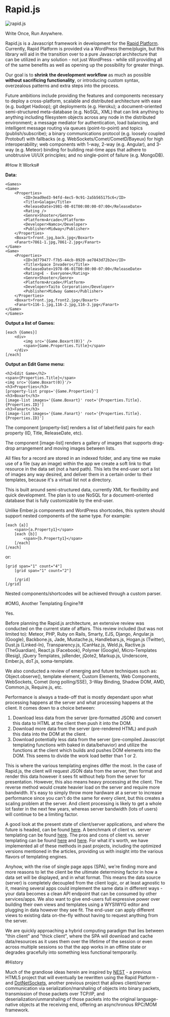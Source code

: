 Rapid.js
========

![rapid.js](http://glassocean.net/media/rapidjs.jpg)

Write Once, Run Anywhere.

Rapid.js is a Javascript framework in development for the [Rapid Platform](https://github.com/perrybutler/rapid-platform). Currently, Rapid Platform is provided via a WordPress theme/plugin, but this library will aid in the transition over to a pure Javascript architecture that can be utilized in any solution - not just WordPress - while still providing all of the same benefits as well as opening up the possibility for greater things.

Our goal is to **shrink the development workflow** as much as possible **without sacrificing functionality**, or introducing custom syntax, overzealous patterns and extra steps into the process.

Future ambitions include providing the features and components necessary to deploy a cross-platform, scalable and distributed architecture with ease (e.g. budget Hadoop); git deployments (e.g. Heroku); a document-oriented semi-structured meta-database (e.g. NoSQL, XML) that can link anything to anything including filesystem objects across any node in the distributed environment; a message mediator for authentication, load balancing, and intelligent message routing via queues (point-to-point) and topics (publish/subscribe); a binary communications protocol (e.g. loosely coupled Protobuf) with fallbacks (e.g. WebSockets/Comet/CometD/Bayeux) for high interoperability; web components with 1-way, 2-way (e.g. Angular), and 3-way (e.g. Meteor) binding for building real-time apps that adhere to unobtrusive UI/UX principles; and no single-point of failure (e.g. MongoDB).

#How It Works#

**Data:**

    <Games>
    <Game>
	    <Properties>
		    <ID>3ead9ed3-94fd-4ec5-9c91-2a5b565175c6</ID>
		    <Title>Galaga</Title>
		    <ReleaseDate>1981-08-01T00:00:00-07:00</ReleaseDate>
		    <Rating />
		    <Genre>Shooter</Genre>
		    <Platform>Arcade</Platform>
		    <Developer>Namco</Developer>
		    <Publisher>Midway</Publisher>
	    </Properties>
	    <Boxart>front.jpg,back.jpg</Boxart>
	    <Fanart>7861-1.jpg,7861-2.jpg</Fanart>
    </Game>
    <Game>
	    <Properties>
		    <ID>3d779477-f7b5-44cb-8920-ae7843d72b2e</ID>
		    <Title>Space Invaders</Title>
		    <ReleaseDate>1978-06-01T00:00:00-07:00</ReleaseDate>
		    <Rating>E - Everyone</Rating>
		    <Genre>Shooter</Genre>
		    <Platform>Arcade</Platform>
		    <Developer>Taito Corporation</Developer>
		    <Publisher>Midway Games</Publisher>
	    </Properties>
	    <Boxart>front.jpg,front2.jpg</Boxart>
	    <Fanart>116-1.jpg,116-2.jpg,116-3.jpg</Fanart>
    </Game>
    </Games>

**Output a list of Games:**

    [each {Games}]
	    <div>
		    <img src='{Game.Boxart(0)}' />
		    <span>{Game.Properties.Title}</span>
	    </div>
    [/each]

**Output an Edit Game menu:**

    <h2>Edit Game</h2>
    <span>{Properties.Title}</span>
    <img src='{Game.Boxart(0)}'/>
    <h3>Properties</h3>
    [property-list props='{Game.Properties}']
    <h3>Boxart</h3>
    [image-list images='{Game.Boxart}' root='{Properties.Title}.{Properties.ID}']
    <h3>Fanart</h3>
    [image-list images='{Game.Fanart}' root='{Properties.Title}.{Properties.ID}']

The component [property-list] renders a list of label:field pairs for each property (ID, Title, ReleaseDate, etc).

The component [image-list] renders a gallery of images that supports drag-drop arrangement and moving images between lists.

All files for a record are stored in an indexed folder, and any time we make use of a file (say an image) within the app we create a soft link to that resource in the data set (not a hard path). This lets the end-user sort a list of images any way desired, and deliver them in a certain order to their templates, because it's a virtual list not a directory.

This is built around semi-structured data, currently XML for flexibility and quick development. The plan is to use NoSQL for a document-oriented database that is fully customizable by the end-user.

Unlike Ember.js components and WordPress shortcodes, this system should support nested components of the same type. For example:

    [each {a}]
        <span>{a.Property1}</span>
        [each {b}]
            <span>{b.Property1}</span>
        [/each]
    [/each]

or:

    [grid span="1" count="4"]
        [grid span="1" count="2"]

        [/grid]
    [/grid]

Nested components/shortcodes will be achieved through a custom parser.

#OMG, Another Templating Engine?#

Yes.

Before planning the Rapid.js architecture, an extensive review was conducted on the current state of affairs. This review included (but was not limited to): Meteor, PHP, Ruby on Rails, Smarty, EJS, Django, Angular.js (Google), Backbone.js, Jade, Mustache.js, Handlebars.js, Hogan.js (Twitter), Dust.js (Linked-In), Transparency.js, ICanHaz.js, Weld.js, Ractive.js (TheGuardian), React.js (Facebook), Polymer (Google), Micro-Templates (Resig), jQuery Templates, jsRender, jQote2, Markup.js, Underscore, Ember.js, doT.js, soma-template.

We also conducted a review of emerging and future techniques such as: Object.observe(), template element, Custom Elements, Web Components, WebSockets, Comet (long polling/SSE), 3-Way Binding, Shadow DOM, AMD, Common.js, Require.js, etc.

Performance is always a trade-off that is mostly dependant upon what processing happens at the server and what processing happens at the client. It comes down to a choice between:

1. Download less data from the server (pre-formatted JSON) and convert this data to HTML at the client then push it into the DOM.
2. Download more data from the server (pre-rendered HTML) and push this data into the DOM at the client.
3. Download potentially less data from the server (pre-compiled Javascript templating functions with baked in data/behavior) and utilize the functions at the client which builds and pushes DOM elements into the DOM. This seems to divide the work load better than 1 or 2.

This is where the various templating engines differ the most. In the case of Rapid.js, the client will request JSON data from the server, then format and render this data however it sees fit without help from the server for presentation. However, this also means heavy processing at the client. The reverse method would create heavier load on the server and require more bandwidth. It's easy to simply throw more hardware at a server to increase performance since you can't do the same for every client, but this creates a scaling problem at the server. And client processing is likely to get a whole lot faster in the next few years, whereas server bandwidth (lots of users) will continue to be a limiting factor.

A good look at the present state of client/server applications, and where the future is headed, can be found [here](https://blog.engineyard.com/2014/the-client-server-see-saw). A benchmark of client vs. server templating can be found [here](http://ryanflorence.com/2012/client-v-server-templating/). The pros and cons of client vs. server templating can be found [here](http://openmymind.net/2012/5/30/Client-Side-vs-Server-Side-Rendering/) and [here](http://www.forbes.com/sites/quora/2014/07/14/what-is-the-most-valuable-programming-language-to-know-for-the-future-and-why/). For what it's worth, we have implemented all of these methods in past projects, including the optimized versions mentioned in the articles, providing us with insight into the various flavors of templating engines.

Anyhow, with the rise of single page apps (SPA), we're finding more and more reasons to let the client be the ultimate determining factor in how a data set will be displayed, and in what format. This means the data source (server) is  completely decoupled from the client logic, or at least agnostic to it, meaning several apps could implement the same data in different ways - your data becomes a clean API endpoint that can be consumed by other services/apps. We also want to give end-users full expressive power over building their own views and templates using a WYSIWYG editor and plugging in data however they see fit. The end-user can apply different views to existing data on-the-fly without having to request anything from the server.

We are quickly approaching a hybrid computing paradigm that lies between "thin client" and "thick client", where the SPA will download and cache data/resources as it uses them over the lifetime of the session or even across multiple sessions so that the app works in an offline state or degrades gracefully into something less functional temporarily.

#History

Much of the grandiose ideas herein are inspired by [NEST](http://glassocean.net/nest/) - a previous HTML5 project that will eventually be rewritten using the Rapid Platform - and [DotNetSockets](https://github.com/perrybutler/dotnetsockets), another previous project that allows client/server communication via serialization/marshaling of objects into binary packets, transmission of those packets over TCP/IP, and deserialization/unmarshaling of those packets into the original language-native objects at the receiving end, offering an asynchronous RPC/MOM framework.
